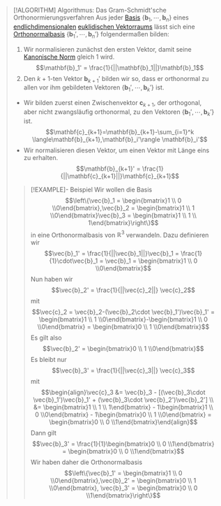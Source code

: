 > [!ALGORITHM] Algorithmus: Das Gram-Schmidt'sche Orthonormierungsverfahren
> Aus jeder [Basis](Basis.md) $\{\mathbf{b}_1,\cdots,\mathbf{b}_n\}$ eines [endlichdimensionalen](Dimension.md) [euklidischen Vektorraums](../Euklidische%20Vektorräume/Abstraktes%20inneres%20Produkt.md) lässt sich eine [Orthonormalbasis](Orthonormalbasis.md) $\{\mathbf{b}_1',\cdots,\mathbf{b}_n'\}$ folgendermaßen bilden:
> 1. Wir normalisieren zunächst den ersten Vektor, damit seine [Kanonische Norm](../Euklidische%20Vektorräume/Kanonische%20Norm.md) gleich 1 wird.
> $$\mathbf{b}_1' = \frac{1}{||\mathbf{b}_1||}\mathbf{b}_1$$
> 2. Den $k+1$-ten Vektor $\mathbf{b}_{k+1}'$ bilden wir so, dass er orthonormal zu allen vor ihm gebildeten Vektoren $\{\mathbf{b}_1',\cdots,\mathbf{b}_k'\}$ ist.
> - Wir bilden zuerst einen Zwischenvektor $\mathbf{c}_{k+1}$, der orthogonal, aber nicht zwangsläufig orthonormal, zu den Vektoren $\{\mathbf{b}_1',\cdots,\mathbf{b}_k'\}$ ist.
> $$\mathbf{c}_{k+1}=\mathbf{b}_{k+1}-\sum_{i=1}^k \langle\mathbf{b}_{k+1},\mathbf{b}_i'\rangle \mathbf{b}_i'$$
> - Wir normalisieren diesen Vektor, um einen Vektor mit Länge eins zu erhalten.
> $$\mathbf{b}_{k+1}' = \frac{1}{||\mathbf{c}_{k+1}||}\mathbf{c}_{k+1}$$
> 
> > [!EXAMPLE]- Beispiel
> > Wir wollen die Basis
> > $$\left\{\vec{b}_1 = \begin{bmatrix}1 \\ 0 \\0\end{bmatrix},\vec{b}_2 = \begin{bmatrix}1 \\ 1 \\0\end{bmatrix}\vec{b}_3 = \begin{bmatrix}1 \\ 1 \\ 1\end{bmatrix}\right\}$$
> > in eine Orthonormalbasis von $\mathbb{R}^3$ verwandeln. Dazu definieren wir 
> > $$\vec{b}_1' = \frac{1}{||\vec{b}_1||}\vec{b}_1 = \frac{1}{1}\cdot\vec{b}_1 = \vec{b}_1 = \begin{bmatrix}1 \\ 0 \\0\end{bmatrix}$$
> > Nun haben wir
> > $$\vec{b}_2' = \frac{1}{||\vec{c}_2||} \vec{c}_2$$
> > mit 
> > $$\vec{c}_2 = \vec{b}_2-(\vec{b}_2\cdot \vec{b}_1')\vec{b}_1' = \begin{bmatrix}1 \\ 1 \\0\end{bmatrix}-\begin{bmatrix}1 \\ 0 \\0\end{bmatrix} = \begin{bmatrix}0 \\ 1 \\0\end{bmatrix}$$
> > Es gilt also 
> > $$\vec{b}_2' = \begin{bmatrix}0 \\ 1 \\0\end{bmatrix}$$
> > Es bleibt nur 
> > $$\vec{b}_3' = \frac{1}{||\vec{c}_3||} \vec{c}_3$$
> > mit
> > $$\begin{align}\vec{c}_3 &= \vec{b}_3 - [(\vec{b}_3\cdot \vec{b}_1')\vec{b}_1' + (\vec{b}_3\cdot \vec{b}_2')\vec{b}_2'] \\ &= \begin{bmatrix}1 \\ 1 \\ 1\end{bmatrix} - 1\begin{bmatrix}1 \\ 0 \\0\end{bmatrix} - 1\begin{bmatrix}0 \\ 1 \\0\end{bmatrix} = \begin{bmatrix}0 \\ 0 \\1\end{bmatrix}\end{align}$$
> > Dann gilt
> > $$\vec{b}_3' = \frac{1}{1}\begin{bmatrix}0 \\ 0 \\1\end{bmatrix} = \begin{bmatrix}0 \\ 0 \\1\end{bmatrix}$$
> > Wir haben daher die Orthonormalbasis
> > $$\left\{\vec{b}_1' = \begin{bmatrix}1 \\ 0 \\0\end{bmatrix},\vec{b}_2' = \begin{bmatrix}0 \\ 1 \\0\end{bmatrix}, \vec{b}_3' = \begin{bmatrix}0 \\ 0 \\1\end{bmatrix}\right\}$$